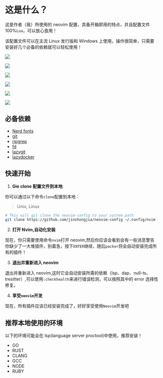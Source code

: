 # 这是什么？

这是作者（我）所使用的 neovim 配置，具备开箱即用的特点，并且配置文件 100%`Lua`，可以放心食用！

该配置文件可以在主流 Linux 发行版和 Windows 上使用，操作很简单，只需要安装好几个必备的依赖就可以轻松使用！

![](https://github.com/jinzhongjia/neovim-config/blob/main/image/main.gif)

![](https://github.com/jinzhongjia/neovim-config/blob/main/image/debug.gif)

![](https://github.com/jinzhongjia/neovim-config/blob/main/image/debug-js.gif)

![](https://github.com/jinzhongjia/neovim-config/blob/main/image/home.png)

![](https://github.com/jinzhongjia/neovim-config/blob/main/image/highlight.png)

![](https://github.com/jinzhongjia/neovim-config/blob/main/image/outline%20and%20tree.png)

## 必备依赖

- [Nerd fonts](https://www.nerdfonts.com/font-downloads)
- [git](https://git-scm.com/downloads)
- [ripgrep](https://github.com/BurntSushi/ripgrep)
- [fd](https://github.com/sharkdp/fd)
- [lazygit](https://github.com/jesseduffield/lazygit)
- [lazydocker](https://github.com/jesseduffield/lazydocker)

## 快速开始

1. **Gie clone 配置文件到本地**

你可以通过以下命令`clone`配置到本地：

> Unix, Linux

```bash
# This will git clone the neovim-config to your system path
git clone https://github.com/jinzhongjia/neovim-config ~/.config/nvim
```

2. **打开 Nvim,自动化安装**

现在，你只需要使用命令`nvim`打开 neovim,然后你应该会看到会有一些消息警告你缺少了一大堆插件，别着急，按下`ENTER`继续，随后`packer`将会自动安装完成所有的插件！

3. **退出并重新进入 neovim**

退出并重新进入 neovim,这时它会自动安装所需的依赖（lsp、dap、null-ts、tresitter）,可以使用`:checkhealth`来进行错误检测，可以按照其中的 error 选择性修复。

4. **享受`neovim`开发**

现在，所有插件应该已经安装完成了，好好享受使用`Neovim`开发吧

## 推荐本地使用的环境

以下的环境可能会在 lsp(language server proctool)中使用，推荐安装！

- GO
- RUST
- CLANG
- GCC
- NODE
- RUBY
